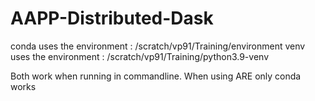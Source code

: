 # AAPP-Distributed-Dask

conda uses the environment : /scratch/vp91/Training/environment
venv uses the environment : /scratch/vp91/Training/python3.9-venv

Both work when running in commandline.
When using ARE only conda works
